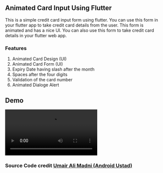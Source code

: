 ## Animated Card Input Using Flutter

This is a simple credit card input form using flutter. You can use this form in your flutter app to take credit card details from the user. This form is animated and has a nice UI. You can also use this form to take credit card details in your flutter web app.
### Features

1. Animated Card Design (UI)
2. Animated Card Form (UI)
3. Expiry Date having slash after the month
4. Spaces after the four digits 
5. Validation of the card number
6. Animated Dialoge Alert

## Demo


![Animated Card Input Using Flutter](https://user-images.githubusercontent.com/117299633/208983081-040c8317-faf1-4bd6-a43c-e9dd927349f6.mp4)


### Source Code credit <a href="https://github.com/AndroidUstad/animated_card_input">Umair Ali Madni (Android Ustad)</a>
